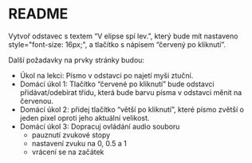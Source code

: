 # README #

Vytvoř odstavec s textem “V elipse spí lev.”, který bude mít nastaveno style="font-size: 16px;", 
a tlačítko s nápisem “červený po kliknutí”.

Další požadavky na prvky stránky budou:
- Úkol na lekci: Písmo v odstavci po najetí myši ztuční.
- Domácí úkol 1: Tlačítko “červené po kliknutí” bude odstavci přidávat/odebírat třídu, která bude barvu písma v odstavci měnit na červenou.
- Domácí úkol 2: přidej tlačítko “větší po kliknutí”, které písmo zvětší o jeden pixel oproti jeho aktuální velikost.
- Domácí úkol 3: Dopracuj ovládání audio souboru
  - pauznutí zvukové stopy
  - nastavení zvuku na 0, 0.5 a 1
  - vrácení se na začátek
